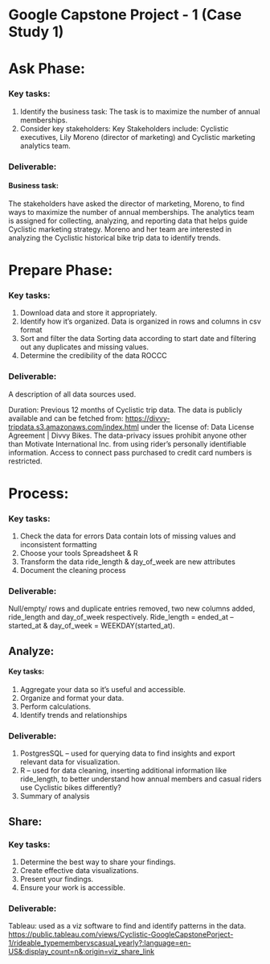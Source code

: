 # Google Capstone Project - 1 (Case Study 1) 

# Ask Phase:
	
  ### Key tasks:
1.  Identify the business task:
       The task is to maximize the number of annual memberships.
2. Consider key stakeholders:
       Key Stakeholders include: Cyclistic executives, Lily Moreno (director of marketing) and Cyclistic marketing analytics team.

### Deliverable:
   #### Business task: 
The stakeholders have asked the director of marketing, Moreno, to find ways to maximize the number of annual memberships. The analytics team is assigned for collecting,         analyzing, and reporting data that helps guide Cyclistic marketing strategy. Moreno and her team are interested in analyzing the Cyclistic historical bike trip data to           identify trends.

# Prepare Phase:
	
 ### Key tasks:
  1.	Download data and store it appropriately.
  2.	Identify how it’s organized.
  Data is organized in rows and columns in csv format
  3.	Sort and filter the data
  Sorting data according to start date and filtering out any duplicates and missing values.
  4.	Determine the credibility of the data
  ROCCC
	
### Deliverable: 
 A description of all data sources used.
      
Duration: Previous 12 months of Cyclistic trip data.
The data is publicly available and can be fetched from: https://divvy-tripdata.s3.amazonaws.com/index.html under the license of: Data License Agreement | Divvy Bikes.           The data-privacy issues prohibit anyone other than Motivate International Inc. from using rider’s personally identifiable information. Access to connect pass purchased           to credit card numbers is restricted.  

# Process:

  ### Key tasks:
   1.	Check the data for errors
   Data contain lots of missing values and inconsistent formatting
   2.	Choose your tools
   Spreadsheet & R
   3.	Transform the data ride_length & day_of_week are new attributes
   4.	Document the cleaning process

### Deliverable:
Null/empty/ rows and duplicate entries removed, two new columns added, ride_length and day_of_week respectively. Ride_length = ended_at  –  started_at  & day_of_week =           WEEKDAY(started_at).

## Analyze:
#### Key tasks:
 1.    Aggregate your data so it’s useful and accessible.
 2.    Organize and format your data.
 3.    Perform calculations.
 4.    Identify trends and relationships 

### Deliverable:
	
1.	PostgresSQL – used for querying data to find insights and export relevant data for visualization.
2.	R – used for data cleaning, inserting additional information like ride_length, to better understand how annual members and casual riders use Cyclistic bikes differently?	
3.	Summary of analysis

	 	   
## Share:
### Key tasks:
1. Determine the best way to share your findings. 
2. Create effective data visualizations. 
3. Present your findings. 
4. Ensure your work is accessible. 

### Deliverable:
Tableau: used as a viz software to find and identify patterns in the data.
https://public.tableau.com/views/Cyclistic-GoogleCapstonePorject-1/rideable_typemembervscasual_yearly?:language=en-US&:display_count=n&:origin=viz_share_link

